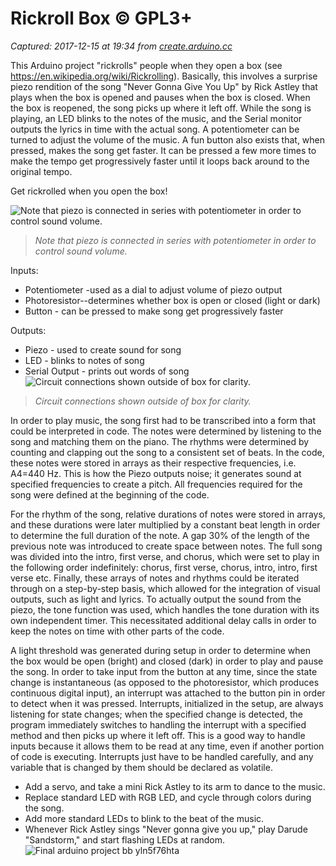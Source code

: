 # Rickroll Box © GPL3+

_Captured: 2017-12-15 at 19:34 from [create.arduino.cc](https://create.arduino.cc/projecthub/slagestee/rickroll-box-3c2245?ref=platform&ref_id=424_recent___&offset=2)_

This Arduino project "rickrolls" people when they open a box (see <https://en.wikipedia.org/wiki/Rickrolling>). Basically, this involves a surprise piezo rendition of the song "Never Gonna Give You Up" by Rick Astley that plays when the box is opened and pauses when the box is closed. When the box is reopened, the song picks up where it left off. While the song is playing, an LED blinks to the notes of the music, and the Serial monitor outputs the lyrics in time with the actual song. A potentiometer can be turned to adjust the volume of the music. A fun button also exists that, when pressed, makes the song get faster. It can be pressed a few more times to make the tempo get progressively faster until it loops back around to the original tempo.

Get rickrolled when you open the box!

![Note that piezo is connected in series with potentiometer in order to control sound volume.](https://hackster.imgix.net/uploads/attachments/393832/final_arduino_project_bb_ZtfDGrKozs.png?auto=compress%2Cformat&w=680&h=510&fit=max)

> _Note that piezo is connected in series with potentiometer in order to control sound volume._

Inputs:

  * Potentiometer -used as a dial to adjust volume of piezo output 
  * Photoresistor--determines whether box is open or closed (light or dark) 
  * Button - can be pressed to make song get progressively faster 

Outputs:

  * Piezo - used to create sound for song 
  * LED - blinks to notes of song 
  * Serial Output - prints out words of song 
![Circuit connections shown outside of box for clarity.](https://hackster.imgix.net/uploads/attachments/393838/img_2232_2mBokj6O90.JPG?auto=compress%2Cformat&w=680&h=510&fit=max)

> _Circuit connections shown outside of box for clarity._

In order to play music, the song first had to be transcribed into a form that could be interpreted in code. The notes were determined by listening to the song and matching them on the piano. The rhythms were determined by counting and clapping out the song to a consistent set of beats. In the code, these notes were stored in arrays as their respective frequencies, i.e. A4=440 Hz. This is how the Piezo outputs noise; it generates sound at specified frequencies to create a pitch. All frequencies required for the song were defined at the beginning of the code.

For the rhythm of the song, relative durations of notes were stored in arrays, and these durations were later multiplied by a constant beat length in order to determine the full duration of the note. A gap 30% of the length of the previous note was introduced to create space between notes. The full song was divided into the intro, first verse, and chorus, which were set to play in the following order indefinitely: chorus, first verse, chorus, intro, intro, first verse etc. Finally, these arrays of notes and rhythms could be iterated through on a step-by-step basis, which allowed for the integration of visual outputs, such as light and lyrics. To actually output the sound from the piezo, the tone function was used, which handles the tone duration with its own independent timer. This necessitated additional delay calls in order to keep the notes on time with other parts of the code.

A light threshold was generated during setup in order to determine when the box would be open (bright) and closed (dark) in order to play and pause the song. In order to take input from the button at any time, since the state change is instantaneous (as opposed to the photoresistor, which produces continuous digital input), an interrupt was attached to the button pin in order to detect when it was pressed. Interrupts, initialized in the setup, are always listening for state changes; when the specified change is detected, the program immediately switches to handling the interrupt with a specified method and then picks up where it left off. This is a good way to handle inputs because it allows them to be read at any time, even if another portion of code is executing. Interrupts just have to be handled carefully, and any variable that is changed by them should be declared as volatile.

  * Add a servo, and take a mini Rick Astley to its arm to dance to the music.
  * Replace standard LED with RGB LED, and cycle through colors during the song.
  * Add more standard LEDs to blink to the beat of the music.
  * Whenever Rick Astley sings "Never gonna give you up," play Darude "Sandstorm," and start flashing LEDs at random.
![Final arduino project bb yln5f76hta](https://halckemy.s3.amazonaws.com/uploads/attachments/393844/final_arduino_project_bb_YlN5F76hta.png)
